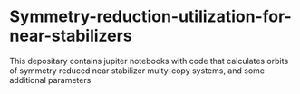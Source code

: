 # Symmetry-reduction-utilization-for-near-stabilizers
This depositary contains jupiter notebooks with code that calculates orbits of symmetry reduced near stabilizer multy-copy systems, and some additional parameters
